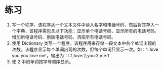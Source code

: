 # 练习

1. 写一个程序，该程序从一个文本文件中读入名字和电话号码，然后将其存入一个字典，该程序需包含以下功能：显示单个电话号码、显示所有的电话号码、增加新电话号码、删除电话号码、清空所有电话号码。
2. 使用 Dictionary 类写一个程序，该程序用来存储一段文本中各个单词出现的次数。该程序显示每个单词出现的次数，但每个单词只显示一次。如：'I love you you love me'，输出为：I:1,love:2,you:2,me:1
3. 使 2 中的单词按字母顺序显示。

